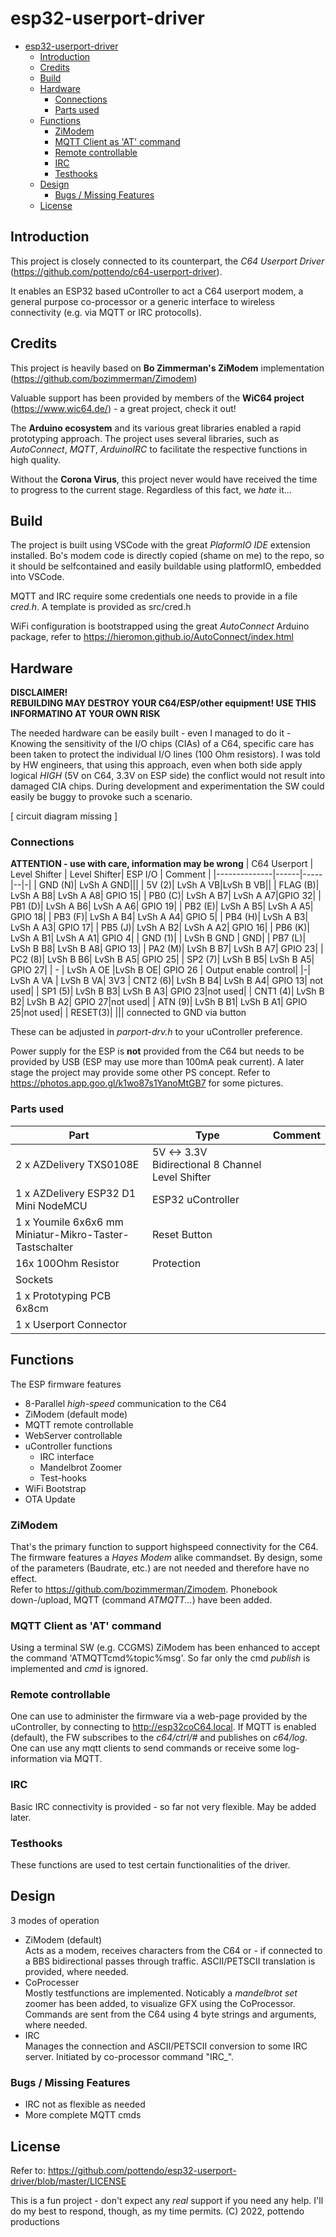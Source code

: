 # esp32-userport-driver
- [esp32-userport-driver](#esp32-userport-driver)
  - [Introduction](#introduction)
  - [Credits](#credits)
  - [Build](#build)
  - [Hardware](#hardware)
    - [Connections](#connections)
    - [Parts used](#parts-used)
  - [Functions](#functions)
    - [ZiModem](#zimodem)
    - [MQTT Client as 'AT' command](#mqtt-client-as-at-command)
    - [Remote controllable](#remote-controllable)
    - [IRC](#irc)
    - [Testhooks](#testhooks)
  - [Design](#design)
    - [Bugs / Missing Features](#bugs--missing-features)
  - [License](#license)
## Introduction
This project is closely connected to its counterpart, the *C64 Userport Driver* (https://github.com/pottendo/c64-userport-driver).

It enables an ESP32 based uController to act a C64 userport modem, a general purpose co-processor or a generic interface to wireless connectivity (e.g. via MQTT or IRC protocolls).

## Credits
This project is heavily based on **Bo Zimmerman's ZiModem** implementation (https://github.com/bozimmerman/Zimodem)

Valuable support has been provided by members of the **WiC64 project** (https://www.wic64.de/) - a great project, check it out!

The **Arduino ecosystem** and its various great libraries enabled a rapid prototyping approach. The project uses several libraries, such as *AutoConnect*, *MQTT*, *ArduinoIRC* to facilitate the respective functions in high quality.

Without the **Corona Virus**, this project never would have received the time to progress to the current stage. Regardless of this fact, we *hate* it... 

## Build
The project is built using VSCode with the great *PlaformIO IDE* extension installed.
Bo's modem code is directly copied (shame on me) to the repo, so it should be selfcontained and easily buildable using platformIO, embedded into VSCode.

MQTT and IRC require some credentials one needs to provide in a file *cred.h*. A template is provided as src/cred.h

WiFi configuration is bootstrapped using the great *AutoConnect* Arduino package, refer to https://hieromon.github.io/AutoConnect/index.html

## Hardware

**DISCLAIMER! <br>REBUILDING MAY DESTROY YOUR C64/ESP/other equipment! USE THIS INFORMATINO AT YOUR OWN RISK** 

The needed hardware can be easily built - even I managed to do it - Knowing the sensitivity of the I/O chips (CIAs) of a C64, specific care has been taken to protect the individual I/O lines (100 Ohm resistors). 
I was told by HW engineers, that using this approach, even when both side apply logical *HIGH* (5V on C64, 3.3V on ESP side) the conflict would not result into damaged CIA chips. 
During development and experimentation the SW could easily be buggy to provoke such a scenario.

[ circuit diagram missing ]

### Connections 

**ATTENTION - use with care, information may be wrong**
| C64 Userport | Level Shifter | Level Shifter| ESP I/O | Comment |
|--------------|------|-----|--|-|
| GND (N)| LvSh A GND|||
| 5V (2)| LvSh A VB|LvSh B VB||
| FLAG (B)| LvSh A B8| LvSh A A8| GPIO 15|
| PB0 (C)| LvSh A B7| LvSh A A7|GPIO 32|
| PB1 (D)| LvSh A B6| LvSh A A6| GPIO 19|
| PB2 (E)| LvSh A B5| LvSh A A5| GPIO 18|
| PB3 (F)| LvSh A B4| LvSh A A4| GPIO 5|
| PB4 (H)| LvSh A B3| LvSh A A3| GPIO 17|
| PB5 (J)| LvSh A B2| LvSh A A2| GPIO 16|
| PB6 (K)| LvSh A B1| LvSh A A1| GPIO 4|
| GND (1)| | LvSh B GND | GND|
| PB7 (L)| LvSh B B8| LvSh B A8| GPIO 13|
| PA2 (M)| LvSh B B7| LvSh B A7| GPIO 23|
| PC2 (8)| LvSh B B6| LvSh B A5| GPIO 25|
| SP2 (7)| LvSh B B5| LvSh B A5| GPIO 27|
| - | LvSh A OE |LvSh B OE| GPIO 26 | Output enable control|
|-| LvSh A VA | LvSh B VA| 3V3
| CNT2 (6)| LvSh B B4| LvSh B A4| GPIO 13| not used|
| SP1 (5)| LvSh B B3| LvSh B A3| GPIO 23|not used|
| CNT1 (4)| LvSh B B2| LvSh B A2| GPIO 27|not used|
| ATN (9)| LvSh B B1| LvSh B A1| GPIO 25|not used|
| RESET(3)| ||| connected to GND via button

These can be adjusted in *parport-drv.h* to your uController preference.

Power supply for the ESP is **not** provided from the C64 but needs to be provided by USB (ESP may use more than 100mA peak current). A later stage the project may provide some other PS concept.
Refer to https://photos.app.goo.gl/k1wo87s1YanoMtGB7 for some pictures.

### Parts used
|Part|Type|Comment|
|---|---|---|
|2 x AZDelivery TXS0108E| 5V <-> 3.3V Bidirectional 8 Channel Level Shifter |
| 1 x AZDelivery ESP32 D1 Mini NodeMCU  | ESP32 uController |
| 1 x Youmile 6x6x6 mm Miniatur-Mikro-Taster-Tastschalter  | Reset Button|
| 16x 100Ohm Resistor | Protection|
| Sockets||
| 1 x Prototyping PCB 6x8cm
| 1 x Userport Connector

## Functions
The ESP firmware features
- 8-Parallel *high-speed* communication to the C64
- ZiModem (default mode)
- MQTT remote controllable
- WebServer controllable
- uController functions
  - IRC interface
  - Mandelbrot Zoomer
  - Test-hooks
- WiFi Bootstrap
- OTA Update

### ZiModem
That's the primary function to support highspeed connectivity for the C64. The firmware features a *Hayes Modem* alike commandset. By design, some of the parameters (Baudrate, etc.) are not needed and therefore have no effect.<br>
Refer to https://github.com/bozimmerman/Zimodem.
Phonebook down-/upload, MQTT (command *ATMQTT...*) have been added.

### MQTT Client as 'AT' command
Using a terminal SW (e.g. CCGMS) ZiModem has been enhanced to accept the command 'ATMQTTcmd%topic%msg'. So far only the cmd *publish* is implemented and *cmd* is ignored.

### Remote controllable
One can use to administer the firmware via a web-page provided by the uController, by connecting to http://esp32coC64.local.
If MQTT is enabled (default), the FW subscribes to the *c64/ctrl/#* and publishes on *c64/log*. One can use any mqtt clients to send commands or receive some log-information via MQTT.

### IRC
Basic IRC connectivity is provided - so far not very flexible. May be added later.

### Testhooks
These functions are used to test certain functionalities of the driver.

## Design
3 modes of operation
- ZiModem (default)<br>
  Acts as a modem, receives characters from the C64 or - if connected to a BBS bidirectional passes through traffic. ASCII/PETSCII translation is provided, where needed.
- CoProcesser<br>
  Mostly testfunctions are implemented. Noticably a *mandelbrot set* zoomer has been added, to visualize GFX using the CoProcessor.
  Commands are sent from the C64 using 4 byte strings and arguments, where needed.
- IRC<br>
  Manages the connection and ASCII/PETSCII conversion to some IRC server. Initiated by co-processor command "IRC_".

### Bugs / Missing Features
- IRC not as flexible as needed
- More complete MQTT cmds

## License

Refer to: https://github.com/pottendo/esp32-userport-driver/blob/master/LICENSE

This is a fun project - don't expect any *real* support if you need any help. I'll do my best to respond, though, as my time permits.
(C) 2022, pottendo productions